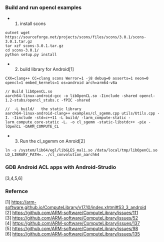 ###



### Build and run opencl examples  

- 1. install scons  

```
outnet wget https://sourceforge.net/projects/scons/files/scons/3.0.1/scons-3.0.1.tar.gz   
tar xzf scons-3.0.1.tar.gz   
cd scons-3.0.1/   
python setup.py install 
```

- 2. build library for Android[1]   

```
CXX=clang++ CC=clang scons Werror=1 -j8 debug=0 asserts=1 neon=0 opencl=1 embed_kernels=1 os=android arch=arm64-v8a

// Build libOpenCL.so
aarch64-linux-android-gcc -o libOpenCL.so -Iinclude -shared opencl-1.2-stubs/opencl_stubs.c -fPIC -shared 

//  -L build/   the static library
aarch64-linux-android-clang++ examples/cl_sgemm.cpp utils/Utils.cpp -I. -Iinclude -std=c++11 -L build/ -larm_compute-static -larm_compute_core-static -L. -o cl_sgemm -static-libstdc++ -pie -lOpenCL -DARM_COMPUTE_CL

```

- 3. Run the cl_sgemm on Anroid[2]    
```
ln -s /system/lib64/egl/libGLES_mali.so /data/local/tmp/libOpenCL.so  
LD_LIBRARY_PATH=. ./cl_convolution_aarch64  
```

### GDB Android ACL apps with Android-Strudio   
[3,4,5,6]   




### Refernce  
[1] https://arm-software.github.io/ComputeLibrary/v17.10/index.xhtml#S3_3_android   
[2] https://github.com/ARM-software/ComputeLibrary/issues/111  
[3] https://github.com/ARM-software/ComputeLibrary/issues/52  
[4] https://github.com/ARM-software/ComputeLibrary/issues/137  
[5] https://github.com/ARM-software/ComputeLibrary/issues/98  
[6] https://github.com/ARM-software/ComputeLibrary/issues/135  
